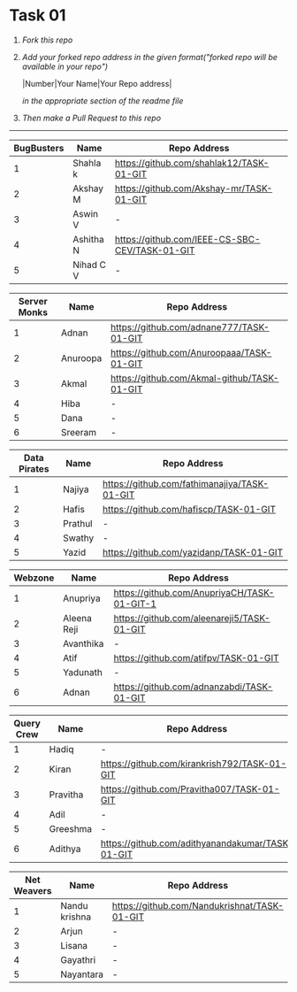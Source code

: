 # Task 01
   1. *Fork this repo*

   2. *Add your forked repo address in the given format("forked repo will be available in your repo")*

        |Number|Your Name|Your Repo address|
        
      *in the appropriate section of the readme file*
      
   3. *Then make a Pull Request to this repo*
 -----------------------------------------------------------------------------------------------------------

|BugBusters|Name|Repo Address|  
|----------|----|------------|
|1|Shahla k|https://github.com/shahlak12/TASK-01-GIT|
|2|Akshay M|https://github.com/Akshay-mr/TASK-01-GIT|
|3|Aswin V|-|
|4|Ashitha N|https://github.com/IEEE-CS-SBC-CEV/TASK-01-GIT|
|5|Nihad C V|-|

|Server Monks|Name|Repo Address|  
|------------|----|------------|
|1|Adnan|https://github.com/adnane777/TASK-01-GIT|
|2|Anuroopa|https://github.com/Anuroopaaa/TASK-01-GIT|
|3|Akmal|https://github.com/Akmal-github/TASK-01-GIT|
|4|Hiba|-|
|5|Dana|-|
|6|Sreeram|-|

|Data Pirates|Name|Repo Address|  
|------------|----|------------|
|1|Najiya|https://github.com/fathimanajiya/TASK-01-GIT|
|2|Hafis|https://github.com/hafiscp/TASK-01-GIT|
|3|Prathul|-|
|4|Swathy|-|
|5|Yazid|https://github.com/yazidanp/TASK-01-GIT|

|Webzone|Name|Repo Address|  
|-------|----|------------|
|1|Anupriya|https://github.com/AnupriyaCH/TASK-01-GIT-1|
|2|Aleena Reji|https://github.com/aleenareji5/TASK-01-GIT|
|3|Avanthika|-|
|4|Atif|https://github.com/atifpv/TASK-01-GIT|
|5|Yadunath|-|
|6|Adnan|https://github.com/adnanzabdi/TASK-01-GIT|

|Query Crew|Name|Repo Address|  
|----------|----|------------|
|1|Hadiq|-|
|2|Kiran|https://github.com/kirankrish792/TASK-01-GIT|
|3|Pravitha|https://github.com/Pravitha007/TASK-01-GIT|
|4|Adil|-|
|5|Greeshma|-|
|6|Adithya|https://github.com/adithyanandakumar/TASK-01-GIT|

|Net Weavers|Name|Repo Address|  
|-----------|----|------------|
|1|Nandu krishna|https://github.com/Nandukrishnat/TASK-01-GIT|
|2|Arjun|-|
|3|Lisana|-|
|4|Gayathri|-|
|5|Nayantara|-|
